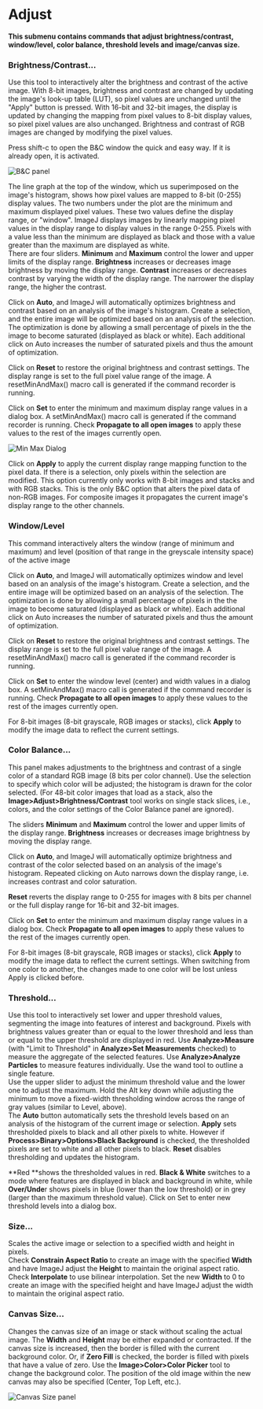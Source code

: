 # Adjust

**This submenu contains commands that adjust brightness/contrast,
window/level, color balance, threshold levels and image/canvas size.**

### Brightness/Contrast\...

Use this tool to interactively alter the brightness and contrast of the
active image. With 8-bit images, brightness and contrast are changed by
updating the image\'s look-up table (LUT), so pixel values are unchanged
until the \"Apply\" button is pressed. With 16-bit and 32-bit images,
the display is updated by changing the mapping from pixel values to
8-bit display values, so pixel pixel values are also unchanged.
Brightness and contrast of RGB images are changed by modifying the pixel
values.

Press shift-c to open the B&C window the quick and easy way. If it is
already open, it is activated.

![B&C panel](http://rsb.info.nih.gov/ij/docs/images/adjuster.jpg)

The line graph at the top of the window, which us superimposed on the
image\'s histogram, shows how pixel values are mapped to 8-bit (0-255)
display values. The two numbers under the plot are the minimum and
maximum displayed pixel values. These two values define the display
range, or \"window\". ImageJ displays images by linearly mapping pixel
values in the display range to display values in the range 0-255. Pixels
with a value less than the minimum are displayed as black and those with
a value greater than the maximum are displayed as white.\
There are four sliders. **Minimum** and **Maximum** control the lower
and upper limits of the display range. **Brightness** increases or
decreases image brightness by moving the display range. **Contrast**
increases or decreases contrast by varying the width of the display
range. The narrower the display range, the higher the contrast.

Click on **Auto**, and ImageJ will automatically optimizes brightness
and contrast based on an analysis of the image\'s histogram. Create a
selection, and the entire image will be optimized based on an analysis
of the selection. The optimization is done by allowing a small
percentage of pixels in the the image to become saturated (displayed as
black or white). Each additional click on Auto increases the number of
saturated pixels and thus the amount of optimization.

Click on **Reset** to restore the original brightness and contrast
settings. The display range is set to the full pixel value range of the
image. A resetMinAndMax() macro call is generated if the command
recorder is running.

Click on **Set** to enter the minimum and maximum display range values
in a dialog box. A setMinAndMax() macro call is generated if the command
recorder is running. Check **Propagate to all open images** to apply
these values to the rest of the images currently open.

![Min Max
Dialog](http://rsb.info.nih.gov/ij/docs/images/set-min-max.jpg)

Click on **Apply** to apply the current display range mapping function
to the pixel data. If there is a selection, only pixels within the
selection are modified. This option currently only works with 8-bit
images and stacks and with RGB stacks. This is the only B&C option that
alters the pixel data of non-RGB images. For composite images it
propagates the current image\'s display range to the other channels.

### Window/Level

This command interactively alters the window (range of minimum and
maximum) and level (position of that range in the greyscale intensity
space) of the active image

Click on **Auto**, and ImageJ will automatically optimizes window and
level based on an analysis of the image\'s histogram. Create a
selection, and the entire image will be optimized based on an analysis
of the selection. The optimization is done by allowing a small
percentage of pixels in the the image to become saturated (displayed as
black or white). Each additional click on Auto increases the number of
saturated pixels and thus the amount of optimization.

Click on **Reset** to restore the original brightness and contrast
settings. The display range is set to the full pixel value range of the
image. A resetMinAndMax() macro call is generated if the command
recorder is running.

Click on **Set** to enter the window level (center) and width values in
a dialog box. A setMinAndMax() macro call is generated if the command
recorder is running. Check **Propagate to all open images** to apply
these values to the rest of the images currently open.

For 8-bit images (8-bit grayscale, RGB images or stacks), click
**Apply** to modify the image data to reflect the current settings.

### Color Balance\...

This panel makes adjustments to the brightness and contrast of a single
color of a standard RGB image (8 bits per color channel). Use the
selection to specify which color will be adjusted; the histogram is
drawn for the color selected. (For 48-bit color images that load as a
stack, also the **Image\>Adjust\>Brightness/Contrast** tool works on
single stack slices, i.e., colors, and the color settings of the Color
Balance panel are ignored).

The sliders **Minimum** and **Maximum** control the lower and upper
limits of the display range. **Brightness** increases or decreases image
brightness by moving the display range.

Click on **Auto**, and ImageJ will automatically optimize brightness and
contrast of the color selected based on an analysis of the image\'s
histogram. Repeated clicking on Auto narrows down the display range,
i.e. increases contrast and color saturation.

**Reset** reverts the display range to 0-255 for images with 8 bits per
channel or the full display range for 16-bit and 32-bit images.

Click on **Set** to enter the minimum and maximum display range values
in a dialog box. Check **Propagate to all open images** to apply these
values to the rest of the images currently open.

For 8-bit images (8-bit grayscale, RGB images or stacks), click
**Apply** to modify the image data to reflect the current settings. When
switching from one color to another, the changes made to one color will
be lost unless Apply is clicked before.

### Threshold\...

Use this tool to interactively set lower and upper threshold values,
segmenting the image into features of interest and background. Pixels
with brightness values greater than or equal to the lower threshold and
less than or equal to the upper threshold are displayed in red. Use
**Analyze\>Measure** (with \"Limit to Threshold\" in **Analyze\>Set
Measurements** checked) to measure the aggregate of the selected
features. Use **Analyze\>Analyze Particles** to measure features
individually. Use the wand tool to outline a single feature.\
Use the upper slider to adjust the minimum threshold value and the lower
one to adjust the maximum. Hold the Alt key down while adjusting the
minimum to move a fixed-width thresholding window across the range of
gray values (similar to Level, above).\
The **Auto** button automatically sets the threshold levels based on an
analysis of the histogram of the current image or selection. **Apply**
sets thresholded pixels to black and all other pixels to white. However
if **Process\>Binary\>Options\>Black Background** is checked, the
thresholded pixels are set to white and all other pixels to black.
**Reset** disables thresholding and updates the histogram.

\*\*Red \*\*shows the thresholded values in red. **Black & White**
switches to a mode where features are displayed in black and background
in white, while **Over/Unde**r shows pixels in blue (lower than the low
threshold) or in grey (larger than the maximum threshold value). Click
on Set to enter new threshold levels into a dialog box.

### Size\...

Scales the active image or selection to a specified width and height in
pixels.\
Check **Constrain Aspect Ratio** to create an image with the specified
**Width** and have ImageJ adjust the **Height** to maintain the original
aspect ratio.\
Check **Interpolate** to use bilinear interpolation. Set the new
**Width** to 0 to create an image with the specified height and have
ImageJ adjust the width to maintain the original aspect ratio.

### Canvas Size\...

Changes the canvas size of an image or stack without scaling the actual
image. The **Width** and **Height** may be either expanded or
contracted. If the canvas size is increased, then the border is filled
with the current background color. Or, if **Zero Fill** is checked, the
border is filled with pixels that have a value of zero. Use the
**Image\>Color\>Color Picker** tool to change the background color. The
position of the old image within the new canvas may also be specified
(Center, Top Left, etc.).

![Canvas Size
panel](http://rsb.info.nih.gov/ij/docs/images/canvas-size.jpg)
